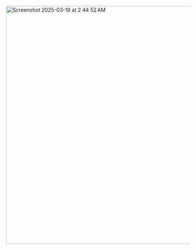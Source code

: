 <img width="650" alt="Screenshot 2025-03-19 at 2 44 52 AM" src="https://github.com/user-attachments/assets/33427a0e-3131-4b0f-85a5-1f579fc99209" />

